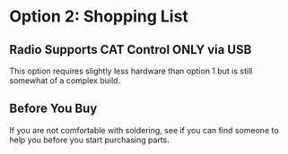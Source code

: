 # Option 2: Shopping List

## Radio Supports CAT Control ONLY via USB

This option requires slightly less hardware than option 1 but is still somewhat of a complex build.



## Before You Buy

If you are not comfortable with soldering, see if you can find someone to help you before you start purchasing parts.

